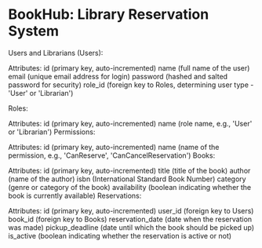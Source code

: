 # BookHub: Library Reservation System

Users and Librarians (Users):

Attributes:
id (primary key, auto-incremented)
name (full name of the user)
email (unique email address for login)
password (hashed and salted password for security)
role_id (foreign key to Roles, determining user type - 'User' or 'Librarian')

Roles:

Attributes:
id (primary key, auto-incremented)
name (role name, e.g., 'User' or 'Librarian')
Permissions:

Attributes:
id (primary key, auto-incremented)
name (name of the permission, e.g., 'CanReserve', 'CanCancelReservation')
Books:

Attributes:
id (primary key, auto-incremented)
title (title of the book)
author (name of the author)
isbn (International Standard Book Number)
category (genre or category of the book)
availability (boolean indicating whether the book is currently available)
Reservations:

Attributes:
id (primary key, auto-incremented)
user_id (foreign key to Users)
book_id (foreign key to Books)
reservation_date (date when the reservation was made)
pickup_deadline (date until which the book should be picked up)
is_active (boolean indicating whether the reservation is active or not)